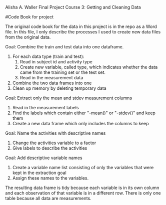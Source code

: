 Alisha A. Waller
Final Project
Course 3: Getting and Cleaning Data

#Code Book for project

The original code book for the data in this project is in the repo as a Word file.
In this file, I only describe the processes I used to create new data files from the original data. 

Goal: Combine the train and test data into one dataframe.  

1. For each data type (train and test):    
    1. Read in subject id and activity type  
    2. Create new variable, called type, which indicates whether the data came from the training set or the test set.  
    3. Read in the measurement data  
2. Combine the two data frames into one 
3. Clean up memory by deleting temporary data  

Goal: Extract only the mean and stdev measurement columns  

1. Read in the measurement labels  
2. Find the labels which contain either "-mean()" or "-stdev()" and keep them  
3. Create a new data frame which only includes the columns to keep  

Goal: Name the activities with descriptive names

1. Change the activities variable to a factor   
2. Give labels to describe the activities  

Goal: Add descriptive variable names

1. Create a variable name list consisting of only the variables that were kept in the extraction goal  
2. Assign these names to the variables.  

The resulting data frame is tidy because each variable is in its own column and each observation of that variable is in a different row. There is only one table because all data are measurements.


